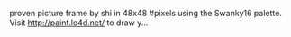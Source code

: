 proven picture frame by shi in 48x48 #pixels using the Swanky16 palette. Visit http://paint.lo4d.net/ to draw y... 